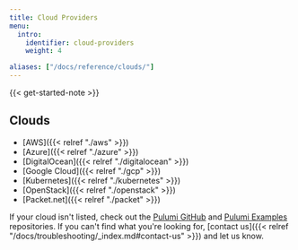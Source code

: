 ```yaml
---
title: Cloud Providers
menu:
  intro:
    identifier: cloud-providers
    weight: 4

aliases: ["/docs/reference/clouds/"]
---
```


{{< get-started-note >}}

## Clouds

* [AWS]({{< relref "./aws" >}})
* [Azure]({{< relref "./azure" >}})
* [DigitalOcean]({{< relref "./digitalocean" >}})
* [Google Cloud]({{< relref "./gcp" >}})
* [Kubernetes]({{< relref "./kubernetes" >}})
* [OpenStack]({{< relref "./openstack" >}})
* [Packet.net]({{< relref "./packet" >}})

If your cloud isn't listed, check out the [Pulumi GitHub](https://github.com/pulumi) and
[Pulumi Examples](https://github.com/pulumi/examples) repositories. If you can't find what you're looking for, [contact us]({{< relref "/docs/troubleshooting/_index.md#contact-us" >}}) and let us know.
